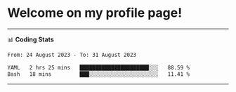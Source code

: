 # Welcome on my profile page!
<!-- print(("dralla"[::-1]+"s").capitalize()) -->

<!-- ---
👨🏻‍💻 **Busy With**
* Learning new Skills.
* Building small Projects.
* Being helpful. -->

---
📊 **Coding Stats**
<!--START_SECTION:waka-->

```txt
From: 24 August 2023 - To: 31 August 2023

YAML   2 hrs 25 mins   ██████████████████████░░░   88.59 %
Bash   18 mins         ███░░░░░░░░░░░░░░░░░░░░░░   11.41 %
```

<!--END_SECTION:waka-->
---
